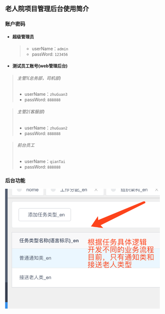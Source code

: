 ## 老人院项目管理后台使用简介

### 账户密码
- #### 超级管理员
  > * userName：`admin`
  > * passWord: `123456`
- #### 测试员工账号(web管理后台)

> ###### 主管1(总务部，司机部)
> * userName：`zhuGuan3`
> * passWord: `888888`

> ###### 主管2(客服部)
> * userName：`zhuGuan2`
> * passWord: `888888`

> ###### 前台员工
> * userName：`qianTai`
> * passWord: `888888`

### 后台功能
![avatar](image/0EBD3EB0-A75A-46DF-BF45-AB1327D1FD40.png)

